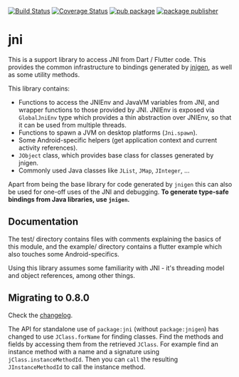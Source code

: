 [![Build Status](https://github.com/dart-lang/native/actions/workflows/jnigen.yaml/badge.svg)](https://github.com/dart-lang/native/actions/workflows/jnigen.yaml)
[![Coverage Status](https://coveralls.io/repos/github/dart-lang/native/badge.svg?branch=main)](https://coveralls.io/github/dart-lang/native?branch=main)
[![pub package](https://img.shields.io/pub/v/jni.svg)](https://pub.dev/packages/jni)
[![package publisher](https://img.shields.io/pub/publisher/jni.svg)](https://pub.dev/packages/jni/publisher)

# jni

This is a support library to access JNI from Dart / Flutter code. This provides the common infrastructure to bindings generated by [jnigen](https://pub.dev/packages/jnigen), as well as some utility methods.

This library contains:

* Functions to access the JNIEnv and JavaVM variables from JNI, and wrapper functions to those provided by JNI. JNIEnv is exposed via `GlobalJniEnv` type which provides a thin abstraction over JNIEnv, so that it can be used from multiple threads.
* Functions to spawn a JVM on desktop platforms (`Jni.spawn`).
* Some Android-specific helpers (get application context and current activity references).
* `JObject` class, which provides base class for classes generated by jnigen.
* Commonly used Java classes like `JList`, `JMap`, `JInteger`, ...

Apart from being the base library for code generated by `jnigen` this can also be used for one-off uses of the JNI and debugging. __To generate type-safe bindings from Java libraries, use `jnigen`.__

## Documentation
The test/ directory contains files with comments explaining the basics of this module, and the example/ directory contains a flutter example which also touches some Android-specifics.

Using this library assumes some familiarity with JNI - it's threading model and object references, among other things.

## Migrating to 0.8.0

Check the [changelog](https://github.com/dart-lang/native/blob/main/pkgs/jni/CHANGELOG.md#080-wip).

The API for standalone use of `package:jni` (without `package:jnigen`) has
changed to use `JClass.forName` for finding classes. Find the methods and fields
by accessing them from the retrieved `JClass`. For example find an instance
method with a name and a signature using `jClass.instanceMethodId`. Then you can
`call` the resulting `JInstanceMethodId` to call the instance method.
